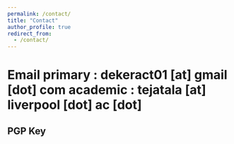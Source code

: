```yaml
---
permalink: /contact/
title: "Contact"
author_profile: true
redirect_from: 
  - /contact/
---
```

Email
    primary  : dekeract01 [at]  gmail [dot] com
    academic : tejatala [at] liverpool [dot] ac [dot]
======

PGP Key
------

